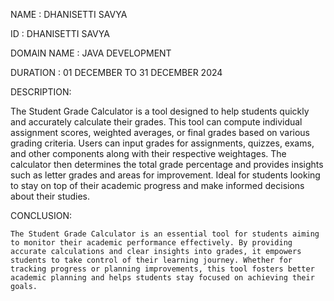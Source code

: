 NAME    : DHANISETTI SAVYA

ID      : DHANISETTI SAVYA

DOMAIN NAME : JAVA DEVELOPMENT


DURATION : 01 DECEMBER TO 31 DECEMBER 2024

DESCRIPTION:


The Student Grade Calculator is a tool designed to help students quickly and accurately calculate their grades. This tool can compute individual assignment scores, weighted averages, or final grades based on various grading criteria. Users can input grades for assignments, quizzes, exams, and other components along with their respective weightages. The calculator then determines the total grade percentage and provides insights such as letter grades and areas for improvement. Ideal for students looking to stay on top of their academic progress and make informed decisions about their studies.



CONCLUSION:


    The Student Grade Calculator is an essential tool for students aiming to monitor their academic performance effectively. By providing accurate calculations and clear insights into grades, it empowers students to take control of their learning journey. Whether for tracking progress or planning improvements, this tool fosters better academic planning and helps students stay focused on achieving their goals.







